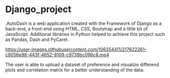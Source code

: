 # Django_project
.AutoDash is a web application created with the Framework of Django as a back-end, a front-end using HTML, CSS, Bootstrap and a little bit of JavaScript. 
Additional libraries in Python helped to achieve this project such as Pandas, Dash and PyCaret. 

https://user-images.githubusercontent.com/106354411/217622261-c9056e98-443f-4652-8109-c9739bc096c8.mp4

The user is able to upload a dataset of preference and visualize differend plots and correlation matrix for a better understanding of the data.
